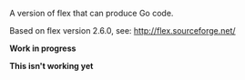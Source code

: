A version of flex that can produce Go code.

Based on flex version 2.6.0, see: http://flex.sourceforge.net/

**Work in progress**

**This isn't working yet**
